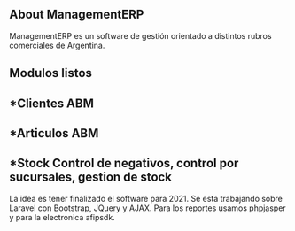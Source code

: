 

## About ManagementERP

ManagementERP es un software de gestión orientado a distintos rubros comerciales de Argentina.

## Modulos listos

## *Clientes ABM
## *Articulos ABM
## *Stock Control de negativos, control por sucursales, gestion de stock

La idea es tener finalizado el software para 2021. Se esta trabajando sobre Laravel con Bootstrap, JQuery y AJAX. Para los reportes usamos phpjasper y para la electronica afipsdk.

